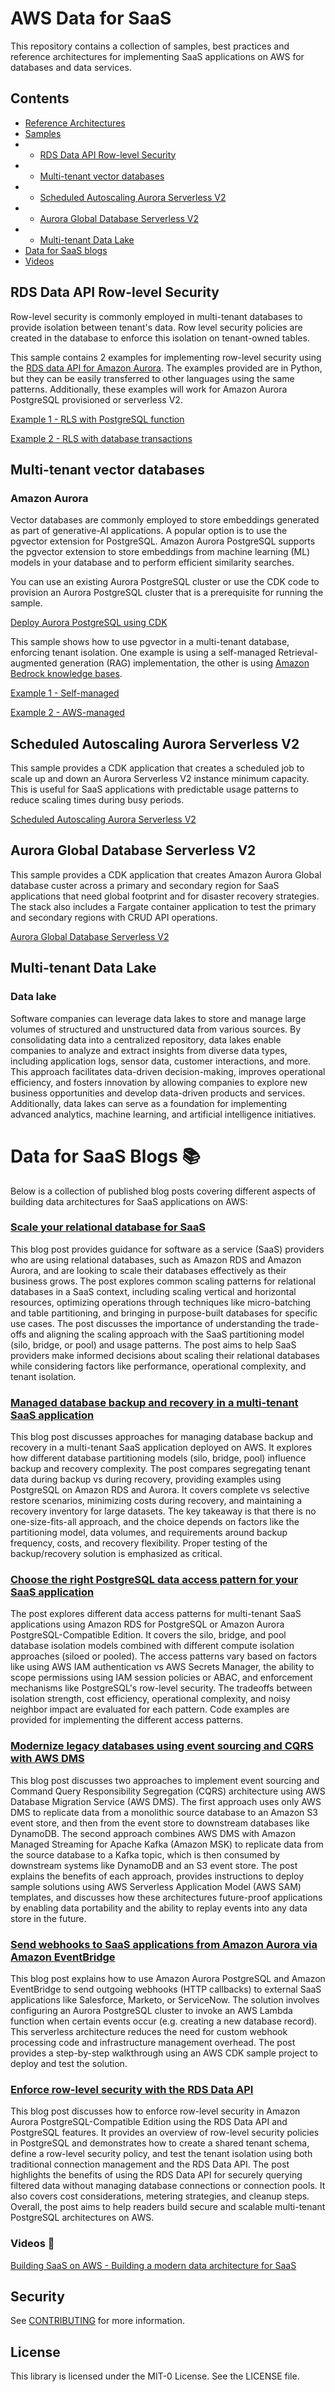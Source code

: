 # AWS Data for SaaS

This repository contains a collection of samples, best practices and reference architectures for implementing SaaS applications on AWS for databases and data services.

## Contents

* [Reference Architectures](./reference-architectures/)
* [Samples](./samples/)
* * [RDS Data API Row-level Security](README.md#rds-data-api-row-level-security)
* * [Multi-tenant vector databases](README.md#multi-tenant-vector-databases)
* * [Scheduled Autoscaling Aurora Serverless V2](README.md#scheduled-autoscaling-aurora-serverless-v2)
* * [Aurora Global Database Serverless V2](README.md#aurora-global-database-serverless-v2)
* * [Multi-tenant Data Lake](README.md#multi-tenant-data-lake)
* [Data for SaaS blogs](README.md#data-for-saas-blogs-books)
* [Videos](README.md#videos-movie_camera)

## RDS Data API Row-level Security

Row-level security is commonly employed in multi-tenant databases to provide isolation between tenant's data. Row level security policies are created in the database to enforce this isolation on tenant-owned tables.

This sample contains 2 examples for implementing row-level security using the [RDS data API for Amazon Aurora](https://docs.aws.amazon.com/AmazonRDS/latest/AuroraUserGuide/data-api.html). The examples provided are in Python, but they can be easily transferred to other languages using the same patterns. Additionally, these examples will work for Amazon Aurora PostgreSQL provisioned or serverless V2.

[Example 1 - RLS with PostgreSQL function](./samples/rds-data-api-rls/rds-data-api-rls-function.ipynb)

[Example 2 - RLS with database transactions](./samples/rds-data-api-rls/rds-data-api-rls-transaction.ipynb)

## Multi-tenant vector databases

### Amazon Aurora

Vector databases are commonly employed to store embeddings generated as part of generative-AI applications. A popular option is to use the pgvector extension for PostgreSQL. Amazon Aurora PostgreSQL supports the pgvector extension to store embeddings from machine learning (ML) models in your database and to perform efficient similarity searches.

You can use an existing Aurora PostgreSQL cluster or use the CDK code to provision an Aurora PostgreSQL cluster that is a prerequisite for running the sample.

[Deploy Aurora PostgreSQL using CDK](./samples/multi-tenant-vector-database/amazon-aurora/cdk/README.md)

This sample shows how to use pgvector in a multi-tenant database, enforcing tenant isolation. One example is using a self-managed Retrieval-augmented generation (RAG) implementation, the other is using [Amazon Bedrock knowledge bases](https://docs.aws.amazon.com/bedrock/latest/userguide/knowledge-base.html).

[Example 1 - Self-managed](./samples/multi-tenant-vector-database/amazon-aurora/self-managed/)

[Example 2 - AWS-managed](./samples/multi-tenant-vector-database/amazon-aurora/aws-managed/)

## Scheduled Autoscaling Aurora Serverless V2

This sample provides a CDK application that creates a scheduled job to scale up and down an Aurora Serverless V2 instance minimum capacity. This is useful for SaaS applications with predictable usage patterns to reduce scaling times during busy periods. 

[Scheduled Autoscaling Aurora Serverless V2](./samples/scheduled-aurora-serverless-scaling/)

## Aurora Global Database Serverless V2
This sample provides a CDK application that creates Amazon Aurora Global database custer across a primary and secondary region for SaaS applications that need global footprint and for disaster recovery strategies. The stack also includes a Fargate container application to test the primary and secondary regions with CRUD API operations. 

[Aurora Global Database Serverless V2](./samples/aurora-serverless-global-db-cdk/)

## Multi-tenant Data Lake 

### Data lake

Software companies can leverage data lakes to store and manage large volumes of structured and unstructured data from various sources. By consolidating data into a centralized repository, data lakes enable companies to analyze and extract insights from diverse data types, including application logs, sensor data, customer interactions, and more. This approach facilitates data-driven decision-making, improves operational efficiency, and fosters innovation by allowing companies to explore new business opportunities and develop data-driven products and services. Additionally, data lakes can serve as a foundation for implementing advanced analytics, machine learning, and artificial intelligence initiatives.

# Data for SaaS Blogs :books:

Below is a collection of published blog posts covering different aspects of building data architectures for SaaS applications on AWS:

### [Scale your relational database for SaaS](https://aws.amazon.com/blogs/database/scale-your-relational-database-for-saas-part-1-common-scaling-patterns/)

This blog post provides guidance for software as a service (SaaS) providers who are using relational databases, such as Amazon RDS and Amazon Aurora, and are looking to scale their databases effectively as their business grows. The post explores common scaling patterns for relational databases in a SaaS context, including scaling vertical and horizontal resources, optimizing operations through techniques like micro-batching and table partitioning, and bringing in purpose-built databases for specific use cases. The post discusses the importance of understanding the trade-offs and aligning the scaling approach with the SaaS partitioning model (silo, bridge, or pool) and usage patterns. The post aims to help SaaS providers make informed decisions about scaling their relational databases while considering factors like performance, operational complexity, and tenant isolation.

### [Managed database backup and recovery in a multi-tenant SaaS application](https://aws.amazon.com/blogs/database/managed-database-backup-and-recovery-in-a-multi-tenant-saas-application/)

This blog post discusses approaches for managing database backup and recovery in a multi-tenant SaaS application deployed on AWS. It explores how different database partitioning models (silo, bridge, pool) influence backup and recovery complexity. The post compares segregating tenant data during backup vs during recovery, providing examples using PostgreSQL on Amazon RDS and Aurora. It covers complete vs selective restore scenarios, minimizing costs during recovery, and maintaining a recovery inventory for large datasets. The key takeaway is that there is no one-size-fits-all approach, and the choice depends on factors like the partitioning model, data volumes, and requirements around backup frequency, costs, and recovery flexibility. Proper testing of the backup/recovery solution is emphasized as critical.

### [Choose the right PostgreSQL data access pattern for your SaaS application](https://aws.amazon.com/blogs/database/choose-the-right-postgresql-data-access-pattern-for-your-saas-application/)

The post explores different data access patterns for multi-tenant SaaS applications using Amazon RDS for PostgreSQL or Amazon Aurora PostgreSQL-Compatible Edition. It covers the silo, bridge, and pool database isolation models combined with different compute isolation approaches (siloed or pooled). The access patterns vary based on factors like using AWS IAM authentication vs AWS Secrets Manager, the ability to scope permissions using IAM session policies or ABAC, and enforcement mechanisms like PostgreSQL's row-level security. The tradeoffs between isolation strength, cost efficiency, operational complexity, and noisy neighbor impact are evaluated for each pattern. Code examples are provided for implementing the different access patterns.

### [Modernize legacy databases using event sourcing and CQRS with AWS DMS](https://aws.amazon.com/blogs/database/modernize-legacy-databases-using-event-sourcing-and-cqrs-with-aws-dms/)

This blog post discusses two approaches to implement event sourcing and Command Query Responsibility Segregation (CQRS) architecture using AWS Database Migration Service (AWS DMS). The first approach uses only AWS DMS to replicate data from a monolithic source database to an Amazon S3 event store, and then from the event store to downstream databases like DynamoDB. The second approach combines AWS DMS with Amazon Managed Streaming for Apache Kafka (Amazon MSK) to replicate data from the source database to a Kafka topic, which is then consumed by downstream systems like DynamoDB and an S3 event store. The post explains the benefits of each approach, provides instructions to deploy sample solutions using AWS Serverless Application Model (AWS SAM) templates, and discusses how these architectures future-proof applications by enabling data portability and the ability to replay events into any data store in the future.

### [Send webhooks to SaaS applications from Amazon Aurora via Amazon EventBridge](https://aws.amazon.com/blogs/database/send-webhooks-to-saas-applications-from-amazon-aurora-via-amazon-eventbridge/)

This blog post explains how to use Amazon Aurora PostgreSQL and Amazon EventBridge to send outgoing webhooks (HTTP callbacks) to external SaaS applications like Salesforce, Marketo, or ServiceNow. The solution involves configuring an Aurora PostgreSQL cluster to invoke an AWS Lambda function when certain events occur (e.g. creating a new database record). This serverless architecture reduces the need for custom webhook processing code and infrastructure management overhead. The post provides a step-by-step walkthrough using an AWS CDK sample project to deploy and test the solution.

### [Enforce row-level security with the RDS Data API](https://aws.amazon.com/blogs/database/enforce-row-level-security-with-the-rds-data-api/)

This blog post discusses how to enforce row-level security in Amazon Aurora PostgreSQL-Compatible Edition using the RDS Data API and PostgreSQL features. It provides an overview of row-level security policies in PostgreSQL and demonstrates how to create a shared tenant schema, define a row-level security policy, and test the tenant isolation using both traditional connection management and the RDS Data API. The post highlights the benefits of using the RDS Data API for securely querying filtered data without managing database connections or connection pools. It also covers cost considerations, metering strategies, and cleanup steps. Overall, the post aims to help readers build secure and scalable multi-tenant PostgreSQL architectures on AWS.

### Videos :movie_camera:

[ Building SaaS on AWS - Building a modern data architecture for SaaS ](https://www.youtube.com/watch?v=KGR4SQMNsXo)

## Security

See [CONTRIBUTING](CONTRIBUTING.md#security-issue-notifications) for more information.

## License

This library is licensed under the MIT-0 License. See the LICENSE file.

